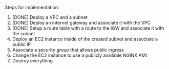 Steps for implementation:

1.  [DONE] Deploy a VPC and a subnet
2.  [DONE] Deploy an internet gateway and associate it with the VPC
3.  [DONE] Setup a route table with a route to the IGW and associate it with the subnet
4.  Deploy an EC2 instance inside of the created subnet and associate a public IP
5.  Associate a security group that allows public ingress
6.  Change the EC2 instance to use a publicly available NGINX AMI
7.  Destroy everything
